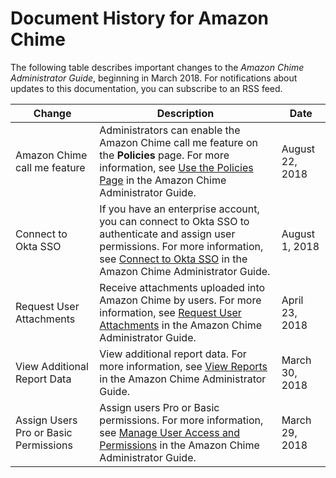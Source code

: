 # Document History for Amazon Chime<a name="doc-history"></a>

The following table describes important changes to the *Amazon Chime Administrator Guide*, beginning in March 2018\. For notifications about updates to this documentation, you can subscribe to an RSS feed\.

| Change | Description | Date | 
| --- |--- |--- |
| Amazon Chime call me feature | Administrators can enable the Amazon Chime call me feature on the **Policies** page\. For more information, see [Use the Policies Page](http://docs.aws.amazon.com/chime/latest/ag/policies.html) in the Amazon Chime Administrator Guide\. | August 22, 2018 | 
| Connect to Okta SSO | If you have an enterprise account, you can connect to Okta SSO to authenticate and assign user permissions\. For more information, see [Connect to Okta SSO](http://docs.aws.amazon.com/chime/latest/ag/okta_sso.html) in the Amazon Chime Administrator Guide\. | August 1, 2018 | 
| Request User Attachments | Receive attachments uploaded into Amazon Chime by users\. For more information, see [Request User Attachments](http://docs.aws.amazon.com/chime/latest/ag/request-attachments.html) in the Amazon Chime Administrator Guide\. | April 23, 2018 | 
| View Additional Report Data | View additional report data\. For more information, see [View Reports](http://docs.aws.amazon.com/chime/latest/ag/view-reports.html) in the Amazon Chime Administrator Guide\. | March 30, 2018 | 
| Assign Users Pro or Basic Permissions | Assign users Pro or Basic permissions\. For more information, see [Manage User Access and Permissions](http://docs.aws.amazon.com/chime/latest/ag/manage-access.html) in the Amazon Chime Administrator Guide\. | March 29, 2018 | 